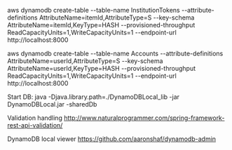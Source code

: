 aws dynamodb create-table --table-name InstitutionTokens --attribute-definitions AttributeName=itemId,AttributeType=S --key-schema AttributeName=itemId,KeyType=HASH --provisioned-throughput ReadCapacityUnits=1,WriteCapacityUnits=1 --endpoint-url http://localhost:8000

aws dynamodb create-table --table-name Accounts --attribute-definitions AttributeName=userId,AttributeType=S --key-schema AttributeName=userId,KeyType=HASH --provisioned-throughput ReadCapacityUnits=1,WriteCapacityUnits=1 --endpoint-url http://localhost:8000

Start DB:
java -Djava.library.path=./DynamoDBLocal_lib -jar DynamoDBLocal.jar -sharedDb

Validation handling
http://www.naturalprogrammer.com/spring-framework-rest-api-validation/


DynamoDB local viewer
https://github.com/aaronshaf/dynamodb-admin
